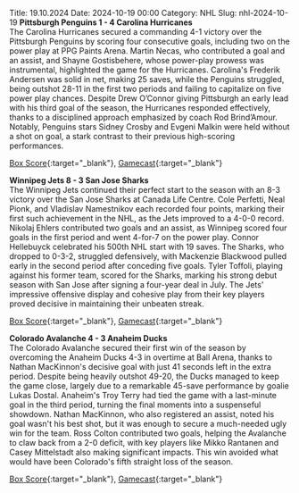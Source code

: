Title: 19.10.2024
Date: 2024-10-19 00:00
Category: NHL 
Slug: nhl-2024-10-19 
**Pittsburgh Penguins 1 - 4 Carolina Hurricanes**  
The Carolina Hurricanes secured a commanding 4-1 victory over the Pittsburgh Penguins by scoring four consecutive goals, including two on the power play at PPG Paints Arena. Martin Necas, who contributed a goal and an assist, and Shayne Gostisbehere, whose power-play prowess was instrumental, highlighted the game for the Hurricanes. Carolina's Frederik Andersen was solid in net, making 25 saves, while the Penguins struggled, being outshot 28-11 in the first two periods and failing to capitalize on five power play chances. Despite Drew O’Connor giving Pittsburgh an early lead with his third goal of the season, the Hurricanes responded effectively, thanks to a disciplined approach emphasized by coach Rod Brind’Amour. Notably, Penguins stars Sidney Crosby and Evgeni Malkin were held without a shot on goal, a stark contrast to their previous high-scoring performances. 

[Box Score](/gamecenter/car-vs-pit/2024/10/18/2024020072){:target="_blank"}, [Gamecast](https://www.nhl.com/news/carolina-hurricanes-pittsburgh-penguins-game-recap-october-18){:target="_blank"}<br>

**Winnipeg Jets 8 - 3 San Jose Sharks**  
The Winnipeg Jets continued their perfect start to the season with an 8-3 victory over the San Jose Sharks at Canada Life Centre. Cole Perfetti, Neal Pionk, and Vladislav Namestnikov each recorded four points, marking their first such achievement in the NHL, as the Jets improved to a 4-0-0 record. Nikolaj Ehlers contributed two goals and an assist, as Winnipeg scored four goals in the first period and went 4-for-7 on the power play. Connor Hellebuyck celebrated his 500th NHL start with 19 saves. The Sharks, who dropped to 0-3-2, struggled defensively, with Mackenzie Blackwood pulled early in the second period after conceding five goals. Tyler Toffoli, playing against his former team, scored for the Sharks, marking his strong debut season with San Jose after signing a four-year deal in July. The Jets' impressive offensive display and cohesive play from their key players proved decisive in maintaining their unbeaten streak. 

[Box Score](/gamecenter/sjs-vs-wpg/2024/10/18/2024020073){:target="_blank"}, [Gamecast](https://www.nhl.com/news/san-jose-sharks-winnipeg-jets-game-recap-october-18){:target="_blank"}<br>

**Colorado Avalanche 4 - 3 Anaheim Ducks**  
The Colorado Avalanche secured their first win of the season by overcoming the Anaheim Ducks 4-3 in overtime at Ball Arena, thanks to Nathan MacKinnon's decisive goal with just 41 seconds left in the extra period. Despite being heavily outshot 49-20, the Ducks managed to keep the game close, largely due to a remarkable 45-save performance by goalie Lukas Dostal. Anaheim's Troy Terry had tied the game with a last-minute goal in the third period, turning the final moments into a suspenseful showdown. Nathan MacKinnon, who also registered an assist, noted his goal wasn't his best shot, but it was enough to secure a much-needed ugly win for the team. Ross Colton contributed two goals, helping the Avalanche to claw back from a 2-0 deficit, with key players like Mikko Rantanen and Casey Mittelstadt also making significant impacts. This win avoided what would have been Colorado's fifth straight loss of the season. 

[Box Score](/gamecenter/ana-vs-col/2024/10/18/2024020074){:target="_blank"}, [Gamecast](https://www.nhl.com/news/anaheim-ducks-colorado-avalanche-game-recap-october-18){:target="_blank"}<br>

